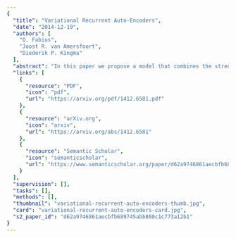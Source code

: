 ```yaml
---
{
  "title": "Variational Recurrent Auto-Encoders",
  "date": "2014-12-19",
  "authors": [
    "O. Fabius",
    "Joost R. van Amersfoort",
    "Diederik P. Kingma"
  ],
  "abstract": "In this paper we propose a model that combines the strengths of RNNs and SGVB: the Variational Recurrent Auto-Encoder (VRAE). Such a model can be used for efficient, large scale unsupervised learning on time series data, mapping the time series data to a latent vector representation. The model is generative, such that data can be generated from samples of the latent space. An important contribution of this work is that the model can make use of unlabeled data in order to facilitate supervised training of RNNs by initialising the weights and network state.",
  "links": [
    {
      "resource": "PDF",
      "icon": "pdf",
      "url": "https://arxiv.org/pdf/1412.6581.pdf"
    },
    {
      "resource": "arXiv.org",
      "icon": "arxiv",
      "url": "https://arxiv.org/abs/1412.6581"
    },
    {
      "resource": "Semantic Scholar",
      "icon": "semanticscholar",
      "url": "https://www.semanticscholar.org/paper/d62a9746861aecbfb689745abb860c1c773a12b1"
    }
  ],
  "supervision": [],
  "tasks": [],
  "methods": [],
  "thumbnail": "variational-recurrent-auto-encoders-thumb.jpg",
  "card": "variational-recurrent-auto-encoders-card.jpg",
  "s2_paper_id": "d62a9746861aecbfb689745abb860c1c773a12b1"
}
---
```


